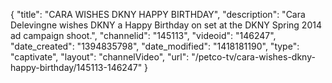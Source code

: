 {
    "title": "CARA WISHES DKNY HAPPY BIRTHDAY",
    "description": "Cara Delevingne wishes DKNY a Happy Birthday on set at the DKNY Spring 2014 ad campaign shoot.",
    "channelid": "145113",
    "videoid": "146247",
    "date_created": "1394835798",
    "date_modified": "1418181190",
    "type": "captivate",
    "layout": "channelVideo",
    "url": "\/petco-tv\/cara-wishes-dkny-happy-birthday\/145113-146247"
}